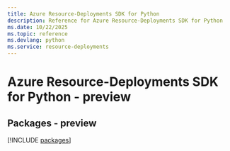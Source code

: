```yaml
---
title: Azure Resource-Deployments SDK for Python
description: Reference for Azure Resource-Deployments SDK for Python
ms.date: 10/22/2025
ms.topic: reference
ms.devlang: python
ms.service: resource-deployments
---
```

# Azure Resource-Deployments SDK for Python - preview
## Packages - preview
[!INCLUDE [packages](resource-deployments-index.md)]
